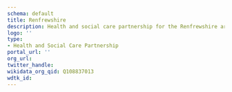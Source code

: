 ```yaml
---
schema: default
title: Renfrewshire
description: Health and social care partnership for the Renfrewshire area
logo: ''
type:
- Health and Social Care Partnership
portal_url: ''
org_url: 
twitter_handle: 
wikidata_org_qid: Q108837013
wdtk_id: 
---
```

